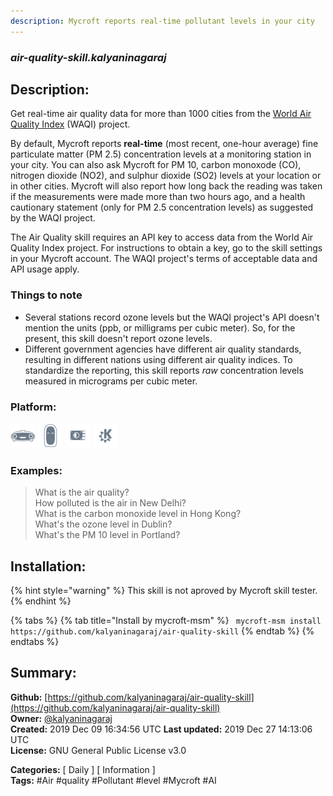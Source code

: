 ```yaml
---
description: Mycroft reports real-time pollutant levels in your city
---
```


### _air-quality-skill.kalyaninagaraj_  
## Description:  
Get real-time air quality data for more than 1000 cities from
the [World Air Quality Index](https://aqicn.org/) (WAQI) project.

By default, Mycroft reports **real-time** (most recent,
one-hour average) fine particulate matter (PM 2.5) concentration
levels at a monitoring station in your city. You can also ask
Mycroft for PM 10, carbon monoxode (CO), nitrogen dioxide
(NO2), and sulphur dioxide (SO2) levels at
your location or in other cities. Mycroft will also report how
long back the reading was taken if the measurements were made more
than two hours ago, and a health cautionary statement (only for
PM 2.5 concentration levels) as suggested by the WAQI project.

The Air Quality skill requires an API key to access data from
the World Air Quality Index project. For instructions to obtain
a key, go to the skill settings in your Mycroft account. The
WAQI project's terms of acceptable data and API usage apply.

### Things to note
* Several stations record ozone levels but the WAQI project's
API doesn't mention the units (ppb, or milligrams per cubic meter).
So, for the present, this skill doesn't report ozone levels.
* Different government agencies have different air quality standards,
resulting in different nations using different air quality indices. To
standardize the reporting, this skill reports *raw* concentration
levels measured in micrograms per cubic meter.  
  
  
### Platform:  
 ![Mark I](../.gitbook/assets/mark-1-icon.png)  ![Mark II](../.gitbook/assets/mark-2-icon.png)  ![Picroft](../.gitbook/assets/picroft-icon.png)  ![plasmoid](../.gitbook/assets/kde.png)   
### Examples:  
> What is the air quality?  
> How polluted is the air in New Delhi?  
> What is the carbon monoxide level in Hong Kong?  
> What's the ozone level in Dublin?  
> What's the PM 10 level in Portland?  
  
## Installation:  
{% hint style="warning" %}
This skill is not aproved by Mycroft skill tester.
{% endhint %}
    
{% tabs %}
{% tab title="Install by mycroft-msm" %}
``` mycroft-msm install https://github.com/kalyaninagaraj/air-quality-skill```
{% endtab %}
  {% endtabs %}
    
## Summary:  
**Github:** [https://github.com/kalyaninagaraj/air-quality-skill](https://github.com/kalyaninagaraj/air-quality-skill)  
**Owner:** [@kalyaninagaraj](https://github.com/kalyaninagaraj)  
**Created:** 2019 Dec 09 16:34:56 UTC  **Last updated:** 2019 Dec 27 14:13:06 UTC  
**License:** GNU General Public License v3.0  
  
**Categories:** [ Daily ] [ Information ]   
**Tags:** \#Air \#quality \#Pollutant \#level \#Mycroft \#AI   

